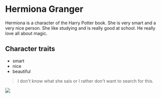 # Hermiona Granger

Hermiona is a character of the Harry Potter book. She is very smart and a very nice person. She like studying and is really good at school. He really love all about magic. 

## Character traits
* smart
* nice
* beautiful

> I don't know what she sais 
> or I rather don't want to search for this.

<img src="https://upload.wikimedia.org/wikipedia/en/thumb/d/d3/Hermione_Granger_poster.jpg/220px-Hermione_Granger_poster.jpg"/>